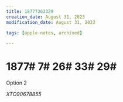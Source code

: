 ```yaml
---
title: 18777263329
creation_date: August 31, 2023
modification_date: August 31, 2023

tags: [apple-notes, archived]

---
```



# 1877# 7# 26# 33# 29# 

Option 2

_XTO90678855_
